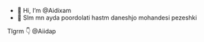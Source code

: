 - 👋 Hi, I’m @Aidixam
- 👀 Slm mn ayda poordolati hastm daneshjo mohandesi pezeshki 

Tlgrm 👇
@Aiidap

<!---
Aidixam/Aidixam is a ✨ special ✨ repository because its `README.md` (this file) appears on your GitHub profile.
You can click the Preview link to take a look at your changes.
--->
